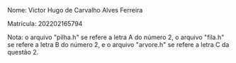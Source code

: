 Nome: Victor Hugo de Carvalho Alves Ferreira

Matrícula: 202202165794

Nota: o arquivo "pilha.h" se refere a letra A do número 2, o arquivo "fila.h" se refere a letra B do número 2, e o arquivo "arvore.h" se refere a letra C da questão 2.

